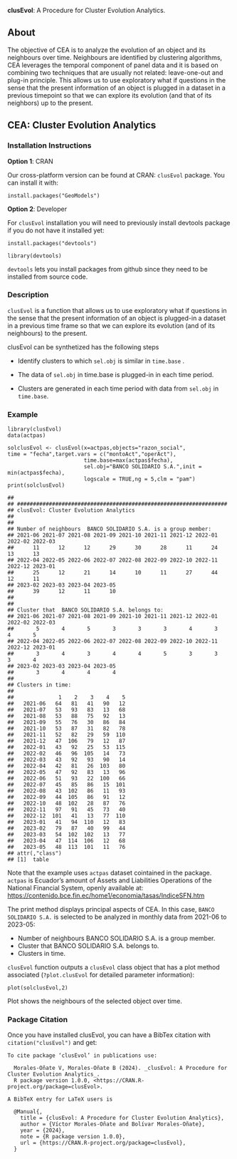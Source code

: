 **clusEvol**: A Procedure for Cluster Evolution Analytics.

## About

The objective of CEA is to analyze the evolution of an object and its
neighbours over time. Neighbours are identified by clustering
algorithms, CEA leverages the temporal component of panel data and it is
based on combining two techniques that are usually not related:
leave-one-out and plug-in principle. This allows us to use exploratory
what if questions in the sense that the present information of an object
is plugged in a dataset in a previous timepoint so that we can explore
its evolution (and that of its neighbors) up to the present.

## CEA: Cluster Evolution Analytics

### Installation Instructions

**Option 1**: CRAN

Our cross-platform version can be found at CRAN: `clusEvol` package. You
can install it with:

`install.packages("GeoModels")`

**Option 2**: Developer

For `clusEvol` installation you will need to previously install devtools
package if you do not have it installed yet:

`install.packages("devtools")`

`library(devtools)`

`devtools` lets you install packages from github since they need to be
installed from source code.

### Description

`clusEvol` is a function that allows us to use exploratory what if
questions in the sense that the present information of an object is
plugged-in a dataset in a previous time frame so that we can explore its
evolution (and of its neighbours) to the present.

clusEvol can be synthetized has the following steps

-   Identify clusters to which `sel.obj` is similar in `time.base` .

-   The data of `sel.obj` in time.base is plugged-in in each time
    period.

-   Clusters are generated in each time period with data from `sel.obj`
    in `time.base`.

### Example

    library(clusEvol)
    data(actpas)

    solclusEvol <- clusEvol(x=actpas,objects="razon_social", 
    time = "fecha",target.vars = c("montoAct","operAct"),
                            time.base=max(actpas$fecha),
                            sel.obj="BANCO SOLIDARIO S.A.",init = min(actpas$fecha),
                            logscale = TRUE,ng = 5,clm = "pam")
    print(solclusEvol)

    ## 
    ## ##################################################################
    ## clusEvol: Cluster Evolution Analytics
    ## 
    ## 
    ## Number of neighbours  BANCO SOLIDARIO S.A. is a group member:  
    ## 2021-06 2021-07 2021-08 2021-09 2021-10 2021-11 2021-12 2022-01 2022-02 2022-03 
    ##      11      12      12      29      30      28      11      24      13      13 
    ## 2022-04 2022-05 2022-06 2022-07 2022-08 2022-09 2022-10 2022-11 2022-12 2023-01 
    ##      25      12      21      14      10      11      27      44      12      11 
    ## 2023-02 2023-03 2023-04 2023-05 
    ##      39      12      11      10 
    ## 
    ## 
    ## Cluster that  BANCO SOLIDARIO S.A. belongs to:  
    ## 2021-06 2021-07 2021-08 2021-09 2021-10 2021-11 2021-12 2022-01 2022-02 2022-03 
    ##       5       4       5       3       3       3       4       3       4       5 
    ## 2022-04 2022-05 2022-06 2022-07 2022-08 2022-09 2022-10 2022-11 2022-12 2023-01 
    ##       3       4       3       4       4       5       3       3       3       4 
    ## 2023-02 2023-03 2023-04 2023-05 
    ##       3       4       4       4 
    ## 
    ## Clusters in time:
    ##          
    ##              1    2    3    4    5
    ##   2021-06   64   81   41   90   12
    ##   2021-07   53   93   83   13   68
    ##   2021-08   53   88   75   92   13
    ##   2021-09   55   76   30   86   84
    ##   2021-10   53   87   31   82   78
    ##   2021-11   52   82   29   59  110
    ##   2021-12   47  106   79   12   87
    ##   2022-01   43   92   25   53  115
    ##   2022-02   46   96  105   14   73
    ##   2022-03   43   92   93   90   14
    ##   2022-04   42   81   26  103   80
    ##   2022-05   47   92   83   13   96
    ##   2022-06   51   93   22  100   66
    ##   2022-07   45   85   86   15  101
    ##   2022-08   43  102   86   11   93
    ##   2022-09   44  105   86   91   12
    ##   2022-10   48  102   28   87   76
    ##   2022-11   97   91   45   73   40
    ##   2022-12  101   41   13   77  110
    ##   2023-01   41   94  110   12   83
    ##   2023-02   79   87   40   99   44
    ##   2023-03   54  102  102   13   77
    ##   2023-04   47  114  106   12   68
    ##   2023-05   48  113  101   11   76
    ## attr(,"class")
    ## [1]  table

Note that the example uses `actpas` dataset cointained in the package.
`actpas` is Ecuador’s amount of Assets and Liabilities Operations of the
National Financial System, openly available at:
<https://contenido.bce.fin.ec/home1/economia/tasas/IndiceSFN.htm>

The print method displays principal aspects of CEA. In this case,
`BANCO SOLIDARIO S.A.` is selected to be analyzed in monthly data from
2021-06 to 2023-05:

-   Number of neighbours BANCO SOLIDARIO S.A. is a group member.
-   Cluster that BANCO SOLIDARIO S.A. belongs to.
-   Clusters in time.

`clusEvol` function outputs a `clusEvol` class object that has a plot
method associated (`?plot.clusEvol` for detailed parameter information):

    plot(solclusEvol,2)

Plot shows the neighbours of the selected object over time.

### Package Citation

Once you have installed clusEvol, you can have a BibTex citation with
`citation("clusEvol")` and get:

    To cite package ‘clusEvol’ in publications use:

      Morales-Oñate V, Morales-Oñate B (2024). _clusEvol: A Procedure for Cluster Evolution Analytics_.
      R package version 1.0.0, <https://CRAN.R-project.org/package=clusEvol>.

    A BibTeX entry for LaTeX users is

      @Manual{,
        title = {clusEvol: A Procedure for Cluster Evolution Analytics},
        author = {Víctor Morales-Oñate and Bolívar Morales-Oñate},
        year = {2024},
        note = {R package version 1.0.0},
        url = {https://CRAN.R-project.org/package=clusEvol},
      }
